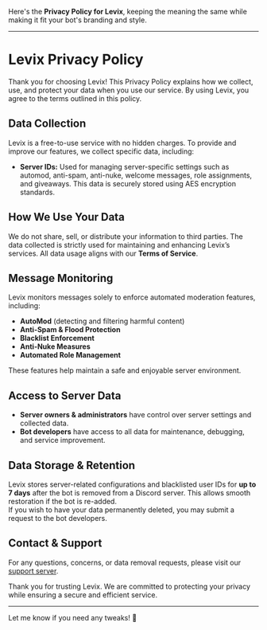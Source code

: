 Here's the **Privacy Policy for Levix**, keeping the meaning the same while making it fit your bot's branding and style.  

---

# Levix Privacy Policy

Thank you for choosing Levix! This Privacy Policy explains how we collect, use, and protect your data when you use our service. By using Levix, you agree to the terms outlined in this policy.

## **Data Collection**
Levix is a free-to-use service with no hidden charges. To provide and improve our features, we collect specific data, including:

- **Server IDs:** Used for managing server-specific settings such as automod, anti-spam, anti-nuke, welcome messages, role assignments, and giveaways. This data is securely stored using AES encryption standards.

## **How We Use Your Data**
We do not share, sell, or distribute your information to third parties. The data collected is strictly used for maintaining and enhancing Levix’s services. All data usage aligns with our **Terms of Service**.

## **Message Monitoring**
Levix monitors messages solely to enforce automated moderation features, including:
- **AutoMod** (detecting and filtering harmful content)
- **Anti-Spam & Flood Protection**
- **Blacklist Enforcement**
- **Anti-Nuke Measures**
- **Automated Role Management**

These features help maintain a safe and enjoyable server environment.

## **Access to Server Data**
- **Server owners & administrators** have control over server settings and collected data.
- **Bot developers** have access to all data for maintenance, debugging, and service improvement.

## **Data Storage & Retention**
Levix stores server-related configurations and blacklisted user IDs for **up to 7 days** after the bot is removed from a Discord server. This allows smooth restoration if the bot is re-added.  
If you wish to have your data permanently deleted, you may submit a request to the bot developers.

## **Contact & Support**
For any questions, concerns, or data removal requests, please visit our [support server](https://discord.gg/invite/hindustani).

Thank you for trusting Levix. We are committed to protecting your privacy while ensuring a secure and efficient service.

---

Let me know if you need any tweaks! 🚀
